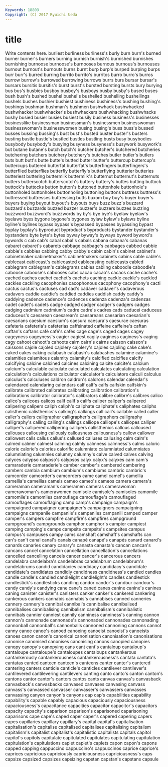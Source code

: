 ```yaml
---
Keywords: 18803 
Copyright: (C) 2017 Ryuichi Ueda
---
```


# title

Write contents here.
 burliest burliness burliness's burly burn burn's
burned burner burner's burners burning burnish burnish's burnished burnishes burnishing
burnoose burnoose's burnooses burnous burnous's burnouses burnout burnout's burnouts burns
burnt burp burp's burped burping burps burr burr's burred burring
burrito burrito's burritos burro burro's burros burrow burrow's burrowed burrowing
burrows burrs burs bursar bursar's bursars bursitis bursitis's burst burst's
bursted bursting bursts bury burying bus bus's busbies busboy busboy's
busboys busby busby's bused buses bush bush's bushed bushel bushel's
bushelled bushelling bushellings bushels bushes bushier bushiest bushiness bushiness's bushing
bushing's bushings bushman bushman's bushmen bushwhack bushwhacked bushwhacker bushwhacker's bushwhackers
bushwhacking bushwhacks bushy busied busier busies busiest busily business business's
businesses businesslike businessman businessman's businessmen businesswoman businesswoman's businesswomen busing busing's
buss buss's bussed busses bussing bussing's bust bust's busted buster
buster's busters busting bustle bustle's bustled bustles bustling busts busy
busybodies busybody busybody's busying busyness busyness's busywork busywork's but butane
butane's butch butch's butcher butcher's butchered butcheries butchering butchers butchery
butchery's butches butler butler's butlers buts butt butt's butte butte's
butted butter butter's buttercup buttercup's buttercups buttered butterfat butterfat's butterfingers
butterfingers's butterflied butterflies butterfly butterfly's butterflying butterier butteries butteriest buttering
buttermilk buttermilk's butternut butternut's butternuts butters butterscotch butterscotch's buttery buttery's
buttes butting buttock buttock's buttocks button button's buttoned buttonhole buttonhole's
buttonholed buttonholes buttonholing buttoning buttons buttress buttress's buttressed buttresses buttressing
butts buxom buy buy's buyer buyer's buyers buying buyout buyout's
buyouts buys buzz buzz's buzzard buzzard's buzzards buzzed buzzer buzzer's
buzzers buzzes buzzing buzzword buzzword's buzzwords by by's bye bye's
byelaw byelaw's byelaws byes bygone bygone's bygones bylaw bylaw's bylaws
byline byline's bylines bypass bypass's bypassed bypasses bypassing bypast byplay
byplay's byproduct byproduct's byproducts bystander bystander's bystanders byte byte's bytes
byway byway's byways byword byword's bywords c cab cab's cabal
cabal's cabals cabana cabana's cabanas cabaret cabaret's cabarets cabbage cabbage's
cabbages cabbed cabbie cabbie's cabbies cabbing cabby cabby's cabin cabin's
cabinet cabinet's cabinetmaker cabinetmaker's cabinetmakers cabinets cabins cable cable's cablecast
cablecast's cablecasted cablecasting cablecasts cabled cablegram cablegram's cablegrams cables cabling
caboodle caboodle's caboose caboose's cabooses cabs cacao cacao's cacaos cache
cache's cached caches cachet cachet's cachets caching cackle cackle's cackled
cackles cackling cacophonies cacophonous cacophony cacophony's cacti cactus cactus's cactuses
cad cad's cadaver cadaver's cadaverous cadavers caddie caddie's caddied caddies
caddish caddy caddy's caddying cadence cadence's cadences cadenza cadenza's cadenzas
cadet cadet's cadets cadge cadged cadger cadger's cadgers cadges cadging
cadmium cadmium's cadre cadre's cadres cads caducei caduceus caduceus's caesarean
caesarean's caesareans caesarian caesarian's caesarians caesium caesium's caesura caesura's caesurae
caesuras cafeteria cafeteria's cafeterias caffeinated caffeine caffeine's caftan caftan's caftans
café café's cafés cage cage's caged cages cagey cageyness cageyness's
cagier cagiest cagily caginess caginess's caging cagy cahoot cahoot's cahoots
cairn cairn's cairns caisson caisson's caissons cajole cajoled cajolery cajolery's
cajoles cajoling cake cake's caked cakes caking calabash calabash's calabashes
calamine calamine's calamities calamitous calamity calamity's calcified calcifies calcify calcifying
calcine calcined calcines calcining calcite calcite's calcium calcium's calculable calculate
calculated calculates calculating calculation calculation's calculations calculator calculator's calculators calculi
calculus calculus's calculuses caldron caldron's caldrons calendar calendar's calendared calendaring
calendars calf calf's calfs calfskin calfskin's calibrate calibrated calibrates calibrating
calibration calibration's calibrations calibrator calibrator's calibrators calibre calibre's calibres calico
calico's calicoes calicos calif calif's califs caliper caliper's calipered calipering
calipers caliph caliph's caliphate caliphate's caliphates caliphs calisthenic calisthenics's calking's
calkings call call's callable called caller caller's callers calligrapher calligrapher's
calligraphers calligraphy calligraphy's calling calling's callings calliope calliope's calliopes calliper
calliper's callipered callipering callipers callisthenics callous calloused callouses callousing callously
callousness callousness's callow callower callowest calls callus callus's callused calluses
callusing calm calm's calmed calmer calmest calming calmly calmness calmness's
calms caloric calorie calorie's calories calorific calumniate calumniated calumniates calumniating
calumnies calumny calumny's calve calved calves calving calyces calypso calypso's
calypsos calyx calyx's calyxes cam cam's camaraderie camaraderie's camber camber's
cambered cambering cambers cambia cambium cambium's cambiums cambric cambric's camcorder
camcorder's camcorders came camel camel's camellia camellia's camellias camels cameo
cameo's cameos camera camera's cameraman cameraman's cameramen cameras camerawoman camerawoman's
camerawomen camisole camisole's camisoles camomile camomile's camomiles camouflage camouflage's camouflaged
camouflages camouflaging camp camp's campaign campaign's campaigned campaigner campaigner's campaigners
campaigning campaigns campanile campanile's campaniles campanili camped camper camper's campers
campfire campfire's campfires campground campground's campgrounds camphor camphor's campier campiest
camping camping's camps campsite campsite's campsites campus campus's campuses campy
cams camshaft camshaft's camshafts can can's can't canal canal's canals
canapé canapé's canapés canard canard's canards canaries canary canary's canasta
canasta's cancan cancan's cancans cancel cancelation cancellation cancellation's cancellations cancelled
cancelling cancels cancer cancer's cancerous cancers candelabra candelabra's candelabras candelabrum
candelabrum's candelabrums candid candidacies candidacy candidacy's candidate candidate's candidates candidly
candidness candidness's candied candies candle candle's candled candlelight candlelight's candles
candlestick candlestick's candlesticks candling candor candor's candour candour's candy candy's
candying cane cane's caned canes canine canine's canines caning canister
canister's canisters canker canker's cankered cankering cankerous cankers cannabis cannabis's
cannabises canned canneries cannery cannery's cannibal cannibal's cannibalise cannibalised cannibalises
cannibalising cannibalism cannibalism's cannibalistic cannibals cannier canniest cannily canniness canniness's
canning cannon cannon's cannonade cannonade's cannonaded cannonades cannonading cannonball cannonball's
cannonballs cannoned cannoning cannons cannot canny canoe canoe's canoed canoeing
canoeist canoeist's canoeists canoes canon canon's canonical canonisation canonisation's canonisations
canonise canonised canonises canonising canons canopied canopies canopy canopy's canopying
cans cant cant's cantaloup cantaloup's cantaloupe cantaloupe's cantaloupes cantaloups cantankerous
cantankerously cantankerousness cantankerousness's cantata cantata's cantatas canted canteen canteen's canteens
canter canter's cantered cantering canters canticle canticle's canticles cantilever cantilever's
cantilevered cantilevering cantilevers canting canto canto's canton canton's cantons cantor
cantor's cantors cantos cants canvas canvas's canvasback canvasback's canvasbacks canvased
canvases canvasing canvass canvass's canvassed canvasser canvasser's canvassers canvasses canvassing
canyon canyon's canyons cap cap's capabilities capability capability's capable capably
capacious capaciously capaciousness capaciousness's capacitance capacities capacitor capacitor's capacitors capacity
capacity's caparison caparison's caparisoned caparisoning caparisons cape cape's caped caper
caper's capered capering capers capes capillaries capillary capillary's capital capital's
capitalisation capitalisation's capitalise capitalised capitalises capitalising capitalism capitalism's capitalist capitalist's
capitalistic capitalists capitals capitol capitol's capitols capitulate capitulated capitulates capitulating
capitulation capitulation's capitulations caplet caplet's caplets capon capon's capons capped
capping cappuccino cappuccino's cappuccinos caprice caprice's caprices capricious capriciously capriciousness
capriciousness's caps capsize capsized capsizes capsizing capstan capstan's capstans capsule
